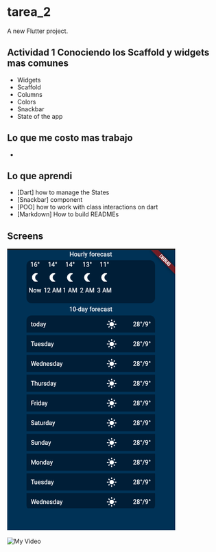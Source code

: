 # tarea_2

A new Flutter project.

## Actividad 1 Conociendo los Scaffold y widgets mas comunes

- Widgets
- Scaffold
- Columns
- Colors
- Snackbar
- State of the app

## Lo que me costo mas trabajo

-

## Lo que aprendi

- [Dart] how to manage the States
- [Snackbar] component
- [POO] how to work with class interactions on dart
- [Markdown] How to build READMEs

## Screens

![My Image](./img/img.png)

![My Video](https://github.com/Darksw20/ITESO-Mobile-Repo/blob/main/tarea_2/img/Video.gif?raw=true)
